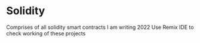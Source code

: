 # Solidity
Comprises of all solidity smart contracts I am writing 2022
Use Remix IDE to check working of these projects

